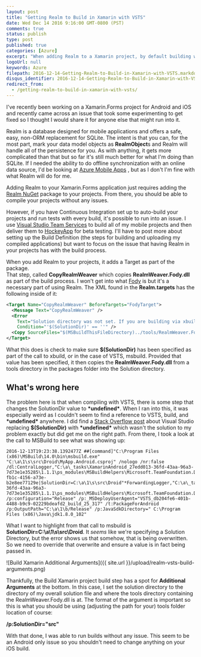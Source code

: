 ```yaml
---
layout: post
title: "Getting Realm to Build in Xamarin with VSTS"
date: Wed Dec 14 2016 9:16:00 GMT-0800 (PST)
comments: true
status: publish
type: post
published: true
categories: [Azure]
excerpt: "When adding Realm to a Xamarin project, by default building with Visual Studio Team Services is broken.  This post will explain how to get it to work."
logoUrl: null
keywords: Azure
filepath: 2016-12-14-Getting-Realm-to-Build-in-Xamarin-with-VSTS.markdown
disqus_identifier: 2016-12-14-Getting-Realm-to-Build-in-Xamarin-with-VSTS
redirect_from: 
  - /getting-realm-to-build-in-xamarin-with-vsts/
---
```


I've recently been working on a Xamarin.Forms project for Android and 
iOS and recently came across an issue that took some experimenting to get
fixed so I thought I would share it for anyone else that might run into it.

Realm is a database designed for mobile applications and offers a safe,
easy, non-ORM replacement for SQLite.  The intent is that you can, for the
most part, mark your data model objects as **RealmObject**s and Realm 
will handle all of the persistence for you.  As with anything, it gets
more complicated than that but so far it's still much better for what
I'm doing than SQLite.  If I needed the ability to do offline synchronization
with an online data source, I'd be looking at [Azure Mobile Apps](https://azure.microsoft.com/en-us/services/app-service/mobile/)
, but as I don't I'm fine with what Realm will do for me.

Adding Realm to your Xamarin.Forms application just requires adding the 
[Realm NuGet](https://www.nuget.org/packages/Realm/) package to your projects.
From there, you should be able to compile your projects without any issues.

However, if you have Continuous Integration set up to auto-build your projects
and run tests with every build, it's possible to run into an issue.  I use
[Visual Studio Team Services](https://www.visualstudio.com/team-services/) to
build all of my mobile projects and then deliver them to [HockeyApp](http://hockeyapp.net)
for beta testing.  I'll have to post more about setting up the Build Definition
(the steps for building and uploading my compiled applications) but want to 
focus on the issue that having Realm in your projects has with the build
process.

When you add Realm to your projects, it adds a Target as part of the package.  
That step, called **CopyRealmWeaver** which copies **RealmWeaver.Fody.dll** as
part of the build process.  I won't get into what [Fody](https://github.com/Fody/Fody)
is but it's a necessary part of using Realm.  The XML found in the **Realm.targets**
has the following inside of it:  

```xml
<Target Name="CopyRealmWeaver" BeforeTargets="FodyTarget">
  <Message Text="CopyRealmWeaver" />
  <Error 
    Text="Solution directory was not set. If you are building via xbuild, specify by adding a /p:SolutionDir=/path/to/solution/folder argument. See github.com/realm/realm-dotnet/issues/656"
    Condition="'$(SolutionDir)' == ''" />
  <Copy SourceFiles="$(MSBuildThisFileDirectory)../tools/RealmWeaver.Fody.dll" DestinationFolder="$(SolutionDir)/Tools" />
</Target>
```

What this does is check to make sure **$(SolutionDir)** has been specified
as part of the call to xbuild, or in the case of VSTS, msbuild.  Provided that
value has been specified, it then copies the **RealmWeaver.Fody.dll** from a tools
directory in the packages folder into the Solution directory.

## What's wrong here

The problem here is that when compiling with VSTS, there is some step that changes
the SolutionDir value to **\*undefined\***.  When I ran into this, it was 
especially weird as I couldn't seem to find a reference to VSTS, build, and
**\*undefined\*** anywhere.  I did find a [Stack Overflow post](http://stackoverflow.com/questions/635346/prebuild-event-in-visual-studio-replacing-solutiondir-with-undefined) 
about Visual Studio replacing **$(SolutionDir)** with **\*undefined\*** which
wasn't the solution to my problem exactly but did get me on the right path.  From there, 
I took a look at the call to MSBuild to see what was showing up:

```
2016-12-13T19:23:38.1392477Z ##[command]"C:\Program Files (x86)\MSBuild\14.0\bin\msbuild.exe" "C:\a\1\s\src\Droid\MyApp.Android.csproj" /nologo /nr:false /dl:CentralLogger,"C:\a\_tasks\XamarinAndroid_27edd013-36fd-43aa-96a3-7d73e1e35285\1.1.1\ps_modules\MSBuildHelpers\Microsoft.TeamFoundation.DistributedTask.MSBuild.Logger.dll";"RootDetailId=39592de0-fb1c-4156-a73e-b2e8ee77129e|SolutionDir=C:\a\1\s\src\Droid"*ForwardingLogger,"C:\a\_tasks\XamarinAndroid_27edd013-36fd-43aa-96a3-7d73e1e35285\1.1.1\ps_modules\MSBuildHelpers\Microsoft.TeamFoundation.DistributedTask.MSBuild.Logger.dll"  /p:configuration="Release" /p:_MSDeployUserAgent="VSTS_db204fe6-401b-4488-b9c9-02229bdeafd2_build_25_317" /t:PackageForAndroid /p:OutputPath="C:\a\1\b/Release" /p:JavaSdkDirectory=" C:\Program Files (x86)\Java\jdk1.8.0_102"
```

What I want to highlight from that call to msbuild is **SolutionDir=C:\a\1\s\src\Droid**.  It 
*seems* like we're specifying a Solution Directory, but the error shows us that somehow,
that is being overwritten.  So we need to override that overwrite and ensure a value
is in fact being passed in. 

![Build Xamarin Additional Arguments]({{ site.url }}/upload/realm-vsts-build-arguments.png)

Thankfully, the Build Xamarin project build step has a spot for **Additional Arguments** at
the bottom.  In this case, I set the solution directory to the directory of my overall solution
file and where the tools directory containing the RealmWeaver.Fody.dll is at.  The format
of the argument is important so this is what you should be using (adjusting the path for your)
tools folder location of course:

**/p:SolutionDir="src"**

With that done, I was able to run builds without any issue.  This seem to be an Android only
issue so you shouldn't need to change anything on your iOS build.  
